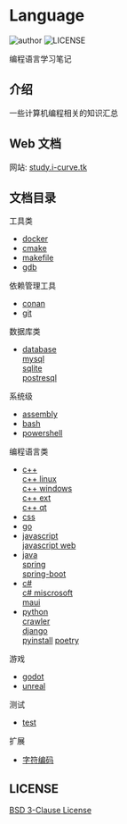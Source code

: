 # Language

![author](https://img.shields.io/badge/author-i--curve-brightgreen) ![LICENSE](https://img.shields.io/badge/license-BSD--3-brightgreen)

编程语言学习笔记

## 介绍

一些计算机编程相关的知识汇总

## Web 文档

网站: [study.i-curve.tk](https://study.i-curve.tk)

## 文档目录

工具类

- [docker](DOCKER/README.md)
- [cmake](CMAKE/README.md)
- [makefile](TOOL/make.md)
- [gdb](TOOL/gdb.md)

依赖管理工具

- [conan](TOOL/conan.md)
- [git](TOOL/git.md)

数据库类

- [database](DATABASE)  
  [mysql](DATABASE/MYSQL/README.md)  
  [sqlite](DATABASE/SQLITE/README.md)  
  [postresql](DATABASE/POSTGRESQL/README.md)

系统级

- [assembly](ASSEMBLY/README.md)
- [bash](BASH/README.md)
- [powershell](POWERSHELL/README.md)

编程语言类

- [c++](C++/README.md)  
  [c++ linux](C++/linux.md)  
  [c++ windows](C++/windows.md)  
  [c++ ext](C++/extension.md)  
  [c++ qt](C++/qt.md)
- [css](CSS/README.md)
- [go](GO/README.md)
- [javascript](JS/README.md)  
  [javascript web](JS/WEB.md)
- [java](JAVA/README.md)  
  [spring](JAVA/spring.md)  
  [spring-boot](JAVA/spring-boot.md)
- [c#](CSHARP/README.md)  
  [c# miscrosoft](CSHARP/microsoft.md)  
  [maui](C#/maui.md)
- [python](PYTHON/README.md)  
  [crawler](PYTHON/爬虫.md)  
  [django](PYTHON/django.md)  
  [pyinstall](PYTHON/pyinstall.md)
  [poetry](PYTHON/poetry.md)

游戏

- [godot](GAME/GODOT/README.md)
- [unreal](GAME/UNREAL/README.md)

测试

- [test](TEST/README.md)

扩展

- [字符编码](TOOL/字符编码.md)

## LICENSE

[BSD 3-Clause License](LICENSE)
